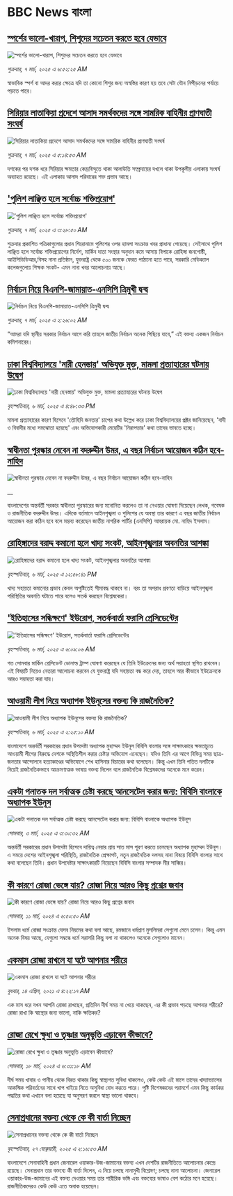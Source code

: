 # BBC News বাংলা## [স্পর্শের ভালো-খারাপ, শিশুদের সচেতন করতে হবে যেভাবে](https://www.bbc.com/bengali/articles/cq8y7ejvzjxo?at_campaign=githubrss)![স্পর্শের ভালো-খারাপ, শিশুদের সচেতন করতে হবে যেভাবে](https://ichef.bbci.co.uk/ace/standard/240/cpsprodpb/3150/live/3c68c8f0-faa6-11ef-815c-cf37b1275dcf.jpg)_শুক্রবার, ৭ মার্চ, ২০২৫ এ ৬:৫২:২৫ AM_স্বাভাবিক স্পর্শ বা আদর করার ক্ষেত্রে যদি তা কোনো শিশুর জন্য অস্বস্তির কারণ হয় তবে সেটা যৌন নিপীড়নের পর্যায়ে পড়তে পারে।## [সিরিয়ার লাতাকিয়া প্রদেশে আসাদ সমর্থকদের সঙ্গে সামরিক বাহিনীর প্রাণঘাতী সংঘর্ষ](https://www.bbc.com/bengali/articles/ce98372042ro?at_campaign=githubrss)![সিরিয়ার লাতাকিয়া প্রদেশে আসাদ সমর্থকদের সঙ্গে সামরিক বাহিনীর প্রাণঘাতী সংঘর্ষ](https://ichef.bbci.co.uk/ace/standard/240/cpsprodpb/08ce/live/d825e740-fafc-11ef-9e61-71ee71f26eb1.jpg)_শুক্রবার, ৭ মার্চ, ২০২৫ এ ৫:১৪:৫৩ AM_দশকের পর দশক ধরে সিরিয়ার ক্ষমতার কেন্দ্রবিন্দুতে থাকা আলাউতি সম্প্রদায়ের দখলে থাকা উপকূলীয় এলাকায় সংঘর্ষ অব্যাহত রয়েছে। এই এলাকায় আসাদ পরিবারের শক্ত প্রভাব আছে।## ['পুলিশ লাঞ্ছিত হলে সর্বোচ্চ শক্তিপ্রয়োগ'](https://www.bbc.com/bengali/articles/cedlv4lzq3jo?at_campaign=githubrss)!['পুলিশ লাঞ্ছিত হলে সর্বোচ্চ শক্তিপ্রয়োগ'](https://ichef.bbci.co.uk/ace/standard/240/cpsprodpb/f9b6/live/83cd2220-fb02-11ef-a046-7bbd452ef1f5.jpg)_শুক্রবার, ৭ মার্চ, ২০২৫ এ ৩:২৮:৫০ AM_শুক্রবার প্রকাশিত পত্রিকাগুলোর প্রধান শিরোনামে পুলিশের ওপর হামলা সংক্রান্ত  খবর প্রাধান্য পেয়েছে। সেইসাথে পুলিশ লাঞ্ছিত হলে সর্বোচ্চ শক্তিপ্রয়োগের নির্দেশ, মার্কিন দাতা সংস্থার অনুদান কমে আসায় বিপাকে রোহিঙ্গা জনগোষ্ঠী, আইসিডিডিআর,বিসহ নানা প্রতিষ্ঠান, যুক্তরাষ্ট্র থেকে ৫০০ জনকে ফেরত পাঠানো হতে পারে, সরকারি মেডিক্যাল কলেজগুলোয় শিক্ষক সংকট-  এমন নানা খবর আলোচনায় আছে।## [নির্বাচন নিয়ে বিএনপি-জামায়াত-এনসিপি ত্রিমুখী দ্বন্দ্ব ](https://www.bbc.com/bengali/articles/cj4nwwdxy2wo?at_campaign=githubrss)![নির্বাচন নিয়ে বিএনপি-জামায়াত-এনসিপি ত্রিমুখী দ্বন্দ্ব ](https://ichef.bbci.co.uk/ace/standard/240/cpsprodpb/05c9/live/86d96b70-fa78-11ef-9e61-71ee71f26eb1.jpg)_শুক্রবার, ৭ মার্চ, ২০২৫ এ ২:২৬:০২ AM_“আমরা যদি স্থানীয় সরকার নির্বাচন আগে করি তাহলে জাতীয় নির্বাচন অনেক পিছিয়ে যাবে,” এই বক্তব্য একজন নির্বাচন কমিশনারের।## [ঢাকা বিশ্ববিদ্যালয়ে 'নারী হেনস্তায়' অভিযুক্ত মুক্ত, মামলা প্রত্যাহারের ঘটনায় উদ্বেগ](https://www.bbc.com/bengali/articles/cx2x38p30y3o?at_campaign=githubrss)![ঢাকা বিশ্ববিদ্যালয়ে 'নারী হেনস্তায়' অভিযুক্ত মুক্ত, মামলা প্রত্যাহারের ঘটনায় উদ্বেগ](https://ichef.bbci.co.uk/ace/standard/240/cpsprodpb/0040/live/19043d30-fa84-11ef-8c03-7dfdbeeb2526.png)_বৃহস্পতিবার, ৬ মার্চ, ২০২৫ এ ৪:৪৮:৩৩ PM_মামলা প্রত্যাহারের কারণ হিসেবে 'তৌহিদি জনতার' চাপের কথা উল্লেখ করে ঢাকা বিশ্ববিদ্যালয়ের প্রক্টর জানিয়েছেন, 'বাদী ও বিবাদীর মধ্যে সমঝোতা হয়েছে' এবং অভিযোগকারী মেয়েটির 'নিরাপত্তার' কথা তাদের ভাবতে হচ্ছে।## [স্বাধীনতা পুরস্কার নেবেন না বদরুদ্দীন উমর, এ বছর নির্বাচন আয়োজন কঠিন হবে-নাহিদ](https://www.bbc.co.uk/bengali/live/cx28969ljl0t?at_campaign=githubrss)![স্বাধীনতা পুরস্কার নেবেন না বদরুদ্দীন উমর, এ বছর নির্বাচন আয়োজন কঠিন হবে-নাহিদ](https://ichef.bbci.co.uk/ace/standard/240/cpsprodpb/5d79/live/f1e61b50-faa2-11ef-896e-d7e7fb1719a4.jpg)__বাংলাদেশের অন্তর্বর্তী সরকার স্বাধীনতা পুরস্কারের জন্য মনোনিত করলেও তা না নেওয়ার ঘোষণা দিয়েছেন লেখক, গবেষক ও রাজনীতিক বদরুদ্দীন উমর। এদিকে বর্তমানে আইনশৃঙ্খলা ও পুলিশের যে অবস্থা তার কারণে এ বছর জাতীয় নির্বাচন আয়োজন করা কঠিন হবে বলে মন্তব্য করেছেন জাতীয় নাগরিক পার্টির (এনসিপি) আহ্বায়ক মো. নাহিদ ইসলাম।## [রোহিঙ্গাদের বরাদ্দ কমানো হলে খাদ্য সংকট, আইনশৃঙ্খলার অবনতির আশঙ্কা](https://www.bbc.com/bengali/articles/c2kgzzvgnyko?at_campaign=githubrss)![রোহিঙ্গাদের বরাদ্দ কমানো হলে খাদ্য সংকট, আইনশৃঙ্খলার অবনতির আশঙ্কা](https://ichef.bbci.co.uk/ace/standard/240/cpsprodpb/9e44/live/9609dbb0-fa79-11ef-8ae1-1f8b4aca4e93.jpg)_বৃহস্পতিবার, ৬ মার্চ, ২০২৫ এ ১২:৫৮:৪১ PM_খাদ্য সহায়তা কমানোর প্রভাব কেবল অপুষ্টিতেই সীমাবদ্ধ থাকবে না। বরং তা অপরাধ প্রবণতা বাড়িয়ে আইনশৃঙ্খলা পরিস্থিতির অবনতি ঘটাতে পারে বলেও সতর্ক করছেন বিশ্লেষকেরা।## ['ইতিহাসের সন্ধিক্ষণে' ইউরোপ, সতর্কবার্তা ফরাসি প্রেসিডেন্টের](https://www.bbc.com/bengali/articles/cedlvnxn162o?at_campaign=githubrss)!['ইতিহাসের সন্ধিক্ষণে' ইউরোপ, সতর্কবার্তা ফরাসি প্রেসিডেন্টের](https://ichef.bbci.co.uk/ace/standard/240/cpsprodpb/71c8/live/c945af60-fa36-11ef-896e-d7e7fb1719a4.jpg)_বৃহস্পতিবার, ৬ মার্চ, ২০২৫ এ ৬:০৯:০৬ AM_গত সোমবার মার্কিন প্রেসিডেন্ট ডোনাল্ড ট্রাম্প ঘোষণা করেছেন যে তিনি ইউক্রেনের জন্য অর্থ সয়াহতা স্থগিত রাখবেন। এই বিষয়টি নিয়েও নেতারা আলোচনা করবেন যে যুক্তরাষ্ট্র যদি সহায়তা বন্ধ করে দেয়, তাহলে আর কীভাবে ইউক্রেনকে আরও সয়াহতা করা যায়।## [আওয়ামী লীগ নিয়ে অধ্যাপক ইউনূসের বক্তব্য কি রাজনৈতিক?](https://www.bbc.com/bengali/articles/c99n49pvznko?at_campaign=githubrss)![আওয়ামী লীগ নিয়ে অধ্যাপক ইউনূসের বক্তব্য কি রাজনৈতিক?](https://ichef.bbci.co.uk/ace/standard/240/cpsprodpb/5606/live/fb940910-f9e3-11ef-896e-d7e7fb1719a4.jpg)_বৃহস্পতিবার, ৬ মার্চ, ২০২৫ এ ২:২৫:১০ AM_বাংলাদেশে অন্তর্বর্তী সরকারের প্রধান উপদেষ্টা অধ্যাপক মুহাম্মদ ইউনূস বিবিসি বাংলার সঙ্গে সাক্ষাৎকারে ক্ষমতাচ্যুত আওয়ামী লীগের বিরুদ্ধে দেশকে অস্থিতিশীল করার চেষ্টার অভিযোগ এনেছেন। যদিও তিনি এর আগে বিভিন্ন সময় ছাত্র-জনতার আন্দোলনে হত্যাকাণ্ডের অভিযোগে শেখ হাসিনার বিচারের কথা বলেছেন। কিন্তু এখন তিনি পতিত দলটিকে নিয়েই রাজনৈতিকভাবে আক্রমণাত্মক ভাষায় বক্তব্য দিলেন বলে রাজনৈতিক বিশ্লেষকদের অনেকে মনে করেন।## [একটা পলাতক দল সর্বাত্মক চেষ্টা করছে আনসেটেল করার জন্য:  বিবিসি বাংলাকে অধ্যাপক ইউনূস ](https://www.bbc.com/bengali/articles/cn4yy9gr8dlo?at_campaign=githubrss)![একটা পলাতক দল সর্বাত্মক চেষ্টা করছে আনসেটেল করার জন্য:  বিবিসি বাংলাকে অধ্যাপক ইউনূস ](https://ichef.bbci.co.uk/ace/standard/240/cpsprodpb/62c1/live/00c95a20-f5bb-11ef-896e-d7e7fb1719a4.jpg)_সোমবার, ৩ মার্চ, ২০২৫ এ ৩:৩০:৩২ AM_অন্তর্বর্তী সরকারের প্রধান উপদেষ্টা হিসেবে দায়িত্ব নেয়ার প্রায় সাত মাস পূরণ করতে চলেছেন অধ্যাপক মুহাম্মদ ইউনূস। এ সময়ে দেশের আইনশৃঙ্খলা পরিস্থিতি, রাজনৈতিক প্রেক্ষাপট, নতুন রাজনৈতিক দলসহ নানা বিষয়ে বিবিসি বাংলার সাথে কথা বলেছেন তিনি। প্রধান উপদেষ্টার সাক্ষাৎকারটি নিয়েছেন বিবিসি বাংলার সম্পাদক মীর সাব্বির।## [কী কারণে রোজা ভেঙ্গে যায়? রোজা নিয়ে আরও কিছু প্রশ্নের জবাব](https://www.bbc.com/bengali/articles/czrzdj2y03lo?at_campaign=githubrss)![কী কারণে রোজা ভেঙ্গে যায়? রোজা নিয়ে আরও কিছু প্রশ্নের জবাব](https://ichef.bbci.co.uk/ace/standard/240/cpsprodpb/c195/live/fc7a2c10-dc7a-11ee-8f28-259790e80bba.jpg)_সোমবার, ১১ মার্চ, ২০২৪ এ ৬:৫০:৫০ AM_ইসলাম ধর্মে রোজা সংক্রান্ত যেসব নিয়মের কথা বলা আছে, রমজানে ধর্মপ্রাণ মুসলিমরা সেগুলো মেনে চলেন। কিন্তু এমন অনেক বিষয় আছে, যেগুলো সম্বন্ধে ধর্মে সরাসরি কিছু বলা না থাকলেও অনেকে সেগুলোও মানেন।## [একমাস রোজা রাখলে যা ঘটে আপনার শরীরে](https://www.bbc.com/bengali/news-44111398?at_campaign=githubrss)![একমাস রোজা রাখলে যা ঘটে আপনার শরীরে](https://ichef.bbci.co.uk/ace/standard/240/cpsprodpb/CA0A/production/_106822715_gettyimages-541284296.jpg)_বুধবার, ১৪ এপ্রিল, ২০২১ এ ৪:২২:১৭ AM_এক মাস ধরে যখন আপনি রোজা রাখছেন, প্রতিদিন দীর্ঘ সময় না খেয়ে থাকছেন, এর কী প্রভাব পড়ছে আপনার শরীরে? রোজা রাখা কি স্বাস্থ্যের জন্য ভালো, নাকি ক্ষতিকর?## [রোজা রেখে ক্ষুধা ও তৃষ্ণার অনুভূতি এড়াবেন কীভাবে? ](https://www.bbc.com/bengali/articles/cz4z9z0v375o?at_campaign=githubrss)![রোজা রেখে ক্ষুধা ও তৃষ্ণার অনুভূতি এড়াবেন কীভাবে? ](https://ichef.bbci.co.uk/ace/standard/240/cpsprodpb/b11a/live/74c16160-e050-11ee-9410-0f893255c2a0.jpg)_সোমবার, ১৮ মার্চ, ২০২৪ এ ৬:৩১:১৮ AM_দীর্ঘ সময় খাবার ও পানীয় থেকে বিরত থাকার কিছু স্বাস্থ্যগত সুবিধা থাকলেও, কেউ কেউ এই মাসে তাদের খাদ্যাভ্যাসের আকস্মিক পরিবর্তনের সাথে খাপ খাইয়ে নিতে অসুবিধা বোধ করতে পারে। পুষ্টি বিশেষজ্ঞদের পরামর্শে এমন কিছু কার্যকর পদ্ধতির কথা এখানে বলা হয়েছে যা অনুসরণ করলে স্বাস্থ্য ভালো থাকবে।## [সেনাপ্রধানের বক্তব্য থেকে কে কী বার্তা নিচ্ছেন](https://www.bbc.com/bengali/articles/cx2rmvxz2d8o?at_campaign=githubrss)![সেনাপ্রধানের বক্তব্য থেকে কে কী বার্তা নিচ্ছেন](https://ichef.bbci.co.uk/ace/standard/240/cpsprodpb/86f9/live/ca3a6c50-f467-11ef-aeb3-bb556fdec0fe.png)_বৃহস্পতিবার, ২৭ ফেব্রুয়ারী, ২০২৫ এ ২:১৬:৫৩ AM_বাংলাদেশে সেনাবাহিনী প্রধান জেনারেল ওয়াকার-উজ-জামানের বক্তব্য এখন দেশটির রাজনীতিতে আলোচনার কেন্দ্রে রয়েছে। সেনাপ্রধান তার বক্তব্যে কী বার্তা দিলেন, এ নিয়ে চলছে নানামুখী বিশ্লেষণ; চলছে নানা আলোচনা। জেনারেল ওয়াকার-উজ-জামানের এই বক্তব্য দেওয়ার সময় তার শারীরিক ভঙ্গি এবং বক্তব্যের ভাষাও বেশ কঠোর মনে হয়েছে। রাজনীতিকদেরও কেউ কেউ এতে  অবাক হয়েছেন।